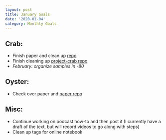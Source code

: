 ```yaml
---
layout: post
title: January Goals
date: '2020-01-04'
category: Monthly Goals
---
```


## Crab:
- Finish paper and clean up [repo](https://github.com/RobertsLab/paper-tanner-crab)
- Finish cleaning up [project-crab repo](https://github.com/RobertsLab/project-crab)
- _February: organize samples in -80_

## Oyster:
- Check over paper and [paper repo](https://github.com/grace-ac/paper-pacific.oyster-larvae)

## Misc:
- Continue working on podcast how-to and then post it (I currently have a draft of the text, but will record videos to go along with steps)
- Clean up tags for online notebook 
